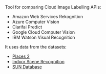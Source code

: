 Tool for comparing Cloud Image Labelling APIs:
*  Amazon Web Services Rekognition
*  Azure Computer Vision
*  Clarifai Predict
*  Google Cloud Computer Vision
*  IBM Watson Visual Recognition

It uses data from the datasets:
* [Places 2](http://places2.csail.mit.edu/index.html)
* [Indoor Scene Recognition](http://web.mit.edu/torralba/www/indoor.html)
* [SUN Database](https://groups.csail.mit.edu/vision/SUN/)